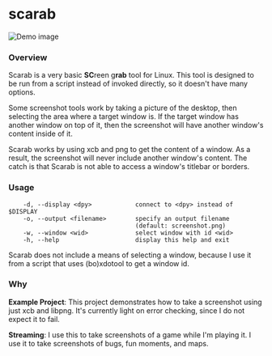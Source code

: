 scarab
======

![Demo image](/resources/demo.gif)

### Overview

Scarab is a very basic **SC**reen g**rab** tool for Linux. This tool is designed
to be run from a script instead of invoked directly, so it doesn't have many
options.

Some screenshot tools work by taking a picture of the desktop, then selecting
the area where a target window is. If the target window has another window on
top of it, then the screenshot will have another window's content inside of it.

Scarab works by using xcb and png to get the content of a window. As a result,
the screenshot will never include another window's content. The catch is that
Scarab is not able to access a window's titlebar or borders.

### Usage

```
    -d, --display <dpy>            connect to <dpy> instead of $DISPLAY
    -o, --output <filename>        specify an output filename
                                   (default: screenshot.png)
    -w, --window <wid>             select window with id <wid>
    -h, --help                     display this help and exit
```

Scarab does not include a means of selecting a window, because I use it from a
script that uses (bo)xdotool to get a window id.

### Why

**Example Project**: This project demonstrates how to take a screenshot using
just xcb and libpng. It's currently light on error checking, since I do not
expect it to fail.

**Streaming**: I use this to take screenshots of a game while I'm playing it. I
use it to take screenshots of bugs, fun moments, and maps.
